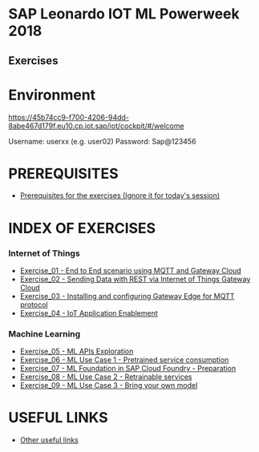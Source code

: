 # SAP Leonardo IOT ML Powerweek 2018
## Exercises

# Environment
https://45b74cc9-f700-4206-94dd-8abe467d179f.eu10.cp.iot.sap/iot/cockpit/#/welcome

Username: userxx (e.g. user02)
Password: Sap@123456

# PREREQUISITES

- [Prerequisites for the exercises (Ignore it for today's session)](Prerequisites/Prerequisites.md)

# INDEX OF EXERCISES 

### Internet of Things

- [Exercise\_01 - End to End scenario using MQTT and Gateway Cloud](Exercise_01/Exercise_01.md)
- [Exercise\_02 - Sending Data with REST via Internet of Things Gateway Cloud](Exercise_02/Exercise_02.md)
- [Exercise\_03 - Installing and configuring Gateway Edge for MQTT protocol](Exercise_03/Exercise_03.md)
- [Exercise\_04 - IoT Application Enablement](Exercise_04/Exercise_04.md)

### Machine Learning
- [Exercise\_05 - ML APIs Exploration](Exercise_05/Exercise_05.md)
- [Exercise\_06 - ML Use Case 1 - Pretrained service consumption](Exercise_06/Exercise_06.md)
- [Exercise\_07 - ML Foundation in SAP Cloud Foundry - Preparation](Exercise_07/Exercise_07.md)
- [Exercise\_08 - ML Use Case 2 - Retrainable services](Exercise_08/Exercise_08.md)
- [Exercise\_09 - ML Use Case 3 - Bring your own model](Exercise_09/Exercise_09.md)


# USEFUL LINKS

- [Other useful links](Links/Useful_Links.md)
